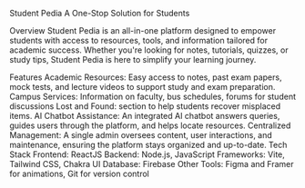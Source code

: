 Student Pedia
A One-Stop Solution for Students

Overview
Student Pedia is an all-in-one platform designed to empower students with access to resources, tools, and information tailored for academic success. Whether you're looking for notes, tutorials, quizzes, or study tips, Student Pedia is here to simplify your learning journey.

Features
Academic Resources: Easy access to notes, past exam papers, mock tests, and lecture videos to support study and exam preparation.
Campus Services: Information on faculty, bus schedules, forums for student discussions
Lost and Found: section to help students recover misplaced items.
AI Chatbot Assistance: An integrated AI chatbot answers queries, guides users through the platform, and helps locate resources.
Centralized Management: A single admin oversees content, user interactions, and maintenance, ensuring the platform stays organized and up-to-date.
Tech Stack
Frontend: ReactJS
Backend: Node.js, JavaScript
Frameworks: Vite, Tailwind CSS, Chakra UI
Database: Firebase
Other Tools: Figma and Framer for animations, Git for version control
